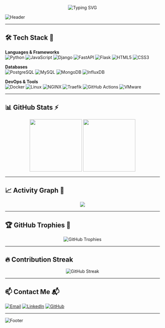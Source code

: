 <!-- Encabezado animado con efecto neón y typing -->
<p align="center">
  <img src="https://readme-typing-svg.herokuapp.com?font=Fira+Code&weight=500&size=28&pause=1000&color=00F0FF&center=true&vCenter=true&width=800&lines=Hi%2C+I'm+Heiner+Enis+👋;💻+Full+Stack+Developer;🐍+Python+%7C+Django+%7C+FastAPI;⚡+Clean+%26+Scalable+Code;🚀+Always+learning%2C+always+building" alt="Typing SVG" />
</p>

![Header](https://capsule-render.vercel.app/api?type=waving&color=0:0D0D0D,100:111111&height=120&section=header)

---

## 🛠️ Tech Stack 🚀

**Languages & Frameworks**  
![Python](https://img.shields.io/badge/Python-00F0FF?style=for-the-badge&logo=python&logoColor=white)
![JavaScript](https://img.shields.io/badge/JavaScript-FFD700?style=for-the-badge&logo=javascript&logoColor=black)
![Django](https://img.shields.io/badge/Django-32CD32?style=for-the-badge&logo=django&logoColor=white)
![FastAPI](https://img.shields.io/badge/FastAPI-2E8B57?style=for-the-badge&logo=fastapi&logoColor=white)
![Flask](https://img.shields.io/badge/Flask-808080?style=for-the-badge&logo=flask&logoColor=white)
![HTML5](https://img.shields.io/badge/HTML5-FF4500?style=for-the-badge&logo=html5&logoColor=white)
![CSS3](https://img.shields.io/badge/CSS3-1E90FF?style=for-the-badge&logo=css3&logoColor=white)

**Databases**  
![PostgreSQL](https://img.shields.io/badge/PostgreSQL-4B0082?style=for-the-badge&logo=postgresql&logoColor=white)
![MySQL](https://img.shields.io/badge/MySQL-FFA500?style=for-the-badge&logo=mysql&logoColor=white)
![MongoDB](https://img.shields.io/badge/MongoDB-00FF7F?style=for-the-badge&logo=mongodb&logoColor=white)
![InfluxDB](https://img.shields.io/badge/InfluxDB-9400D3?style=for-the-badge&logo=influxdb&logoColor=white)

**DevOps & Tools**  
![Docker](https://img.shields.io/badge/Docker-1E90FF?style=for-the-badge&logo=docker&logoColor=white)
![Linux](https://img.shields.io/badge/Linux-FFD700?style=for-the-badge&logo=linux&logoColor=black)
![NGINX](https://img.shields.io/badge/NGINX-00FF7F?style=for-the-badge&logo=nginx&logoColor=white)
![Traefik](https://img.shields.io/badge/Traefik-FF1493?style=for-the-badge&logo=traefik&logoColor=white)
![GitHub Actions](https://img.shields.io/badge/GitHub%20Actions-8A2BE2?style=for-the-badge&logo=github-actions&logoColor=white)
![VMware](https://img.shields.io/badge/VMware-FF4500?style=for-the-badge&logo=vmware&logoColor=white)

---

## 📊 GitHub Stats ⚡
<p align="center">
  <img height="170" src="https://github-readme-stats.vercel.app/api?username=HeinerAlejandro&show_icons=true&theme=radical&count_private=true" />
  <img height="170" src="https://github-readme-stats.vercel.app/api/top-langs/?username=HeinerAlejandro&layout=compact&theme=radical" />
</p>

---

## 📈 Activity Graph 📅
<p align="center">
  <img src="https://github-readme-activity-graph.vercel.app/graph?username=HeinerAlejandro&theme=high-contrast&hide_border=true" />
</p>

---

## 🏆 GitHub Trophies 🥇
<p align="center">
  <img src="https://github-profile-trophy.vercel.app/?username=HeinerAlejandro&theme=tokyonight&no-frame=true&row=1&column=6" alt="GitHub Trophies" />
</p>

---

## 🔥 Contribution Streak
<p align="center">
  <img src="https://streak-stats.demolab.com?user=HeinerAlejandro&theme=tokyonight&hide_border=true" alt="GitHub Streak" />
</p>

---

## 📫 Contact Me 📬
[![Email](https://img.shields.io/badge/Email-heiner.enis%40gmail.com-FF1493?style=for-the-badge&logo=gmail&logoColor=white)](mailto:heiner.enis@gmail.com)
[![LinkedIn](https://img.shields.io/badge/LinkedIn-Heiner_Enis-1E90FF?style=for-the-badge&logo=linkedin)](https://www.linkedin.com/in/heiner-enis/)
[![GitHub](https://img.shields.io/badge/GitHub-HeinerAlejandro-FFD700?style=for-the-badge&logo=github)](https://github.com/HeinerAlejandro)

---

![Footer](https://capsule-render.vercel.app/api?type=waving&color=0:111111,100:0D0D0D&height=120&section=footer)
